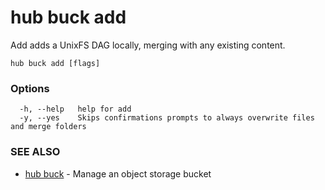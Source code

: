 # hub buck add

Add adds a UnixFS DAG locally, merging with any existing content.

```
hub buck add [flags]
```

### Options

```
  -h, --help   help for add
  -y, --yes    Skips confirmations prompts to always overwrite files and merge folders
```

### SEE ALSO

* [hub buck](hub_buck.md)	 - Manage an object storage bucket
